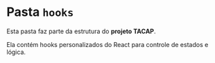 # Pasta `hooks`

Esta pasta faz parte da estrutura do **projeto TACAP**.

Ela contém hooks personalizados do React para controle de estados e lógica.
